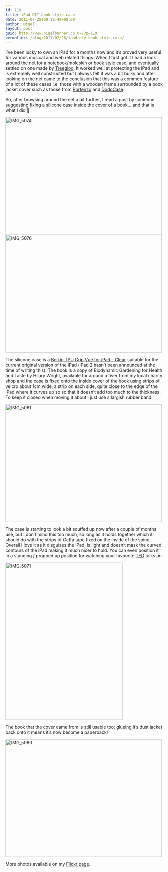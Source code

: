 ```yaml
---
id: 119
title: iPad DIY book style case
date: 2011-02-28T00:18:48+00:00
author: Nigel
layout: post
guid: http://www.nigelbunner.co.uk/?p=119
permalink: /blog/2011/02/28/ipad-diy-book-style-case/
---
```

I&#8217;ve been lucky to own an iPad for a months now and it&#8217;s proved very useful for various musical and web related things. When I first got it I had a look around the net for a notebook/moleskin or book style case, and eventually settled on one made by <a title="Treegloo products" href="http://treegloo.com/" target="_blank">Treegloo</a>. It worked well at protecting the iPad and is extremely well constructed but I always felt it was a bit bulky and after looking on the net came to the conclusion that this was a common feature of a lot of these cases i.e. those with a wooden frame surrounded by a book jacket cover such as those from <a title="Portenzo - handmade iPad cases" href="http://shop.portenzo.com/" target="_blank">Portenzo</a> and <a title="iPad Cases by DODOCase" href="http://www.dodocase.com/" target="_blank">DodoCase</a>.

So, after browsing around the net a bit further, I read a post by someone suggesting fixing a silicone case inside the cover of a book&#8230; and that is what I did 🙂

[<img src="http://farm6.static.flickr.com/5296/5483308947_8fe0d700a3.jpg" alt="IMG_5074" width="500" height="375" />](http://www.flickr.com/photos/icklephotos/5483308947/ "IMG_5074 by icle fotos, on Flickr") [<img src="http://farm6.static.flickr.com/5257/5483903262_214e6daf0f.jpg" alt="IMG_5076" width="500" height="375" />](http://www.flickr.com/photos/icklephotos/5483903262/ "IMG_5076 by icle fotos, on Flickr") 

The silicone case is a [Belkin TPU Grip Vue for iPad &#8211; Clear](http://www.amazon.co.uk/gp/product/B003M5VW7K?ie=UTF8&tag=nigebunn-21&linkCode=as2&camp=1634&creative=6738&creativeASIN=B003M5VW7K) <img style="border: none !important; margin: 0px !important;" src="http://www.assoc-amazon.co.uk/e/ir?t=nigebunn-21&l=as2&o=2&a=B003M5VW7K" border="0" alt="" width="1" height="1" />suitable for the current original version of the iPad (iPad 2 hasn&#8217;t been announced at the time of writing this). The book is a copy of Biodynamic Gardening for Health and Taste by Hilary Wright, available for around a fiver from my local charity shop and the case is fixed onto the inside cover of the book using strips of velcro about 1cm wide, a strip on each side, quite close to the edge of the iPad where it curves up so so that it doesn&#8217;t add too much to the thickness. To keep it closed when moving it about I just use a largish rubber band.

[<img src="http://farm6.static.flickr.com/5177/5483301509_a7da9e78e4.jpg" alt="IMG_5061" width="500" height="375" />](http://www.flickr.com/photos/icklephotos/5483301509/ "IMG_5061 by icle fotos, on Flickr") 

The case is starting to look a bit scuffed up now after a couple of months use, but I don&#8217;t mind this too much, so long as it holds together which it should do with the strips of Gaffa tape fixed on the inside of the spine. Overall I love it as it disguises the iPad, is light and doesn&#8217;t mask the curved contours of the iPad making it much nicer to hold. You can even position it in a standing / propped up position for watching your favourite <a title="TED: Ideas worth spreading" href="http://www.ted.com/" target="_blank">TED</a> talks on.

[<img src="http://farm6.static.flickr.com/5091/5483901658_baedb40381.jpg" alt="IMG_5071" width="375" height="500" />](http://www.flickr.com/photos/icklephotos/5483901658/ "IMG_5071 by icle fotos, on Flickr") 

The book that the cover came from is still usable too; glueing it&#8217;s dust jacket back onto it means it&#8217;s now become a paperback!

[<img src="http://farm6.static.flickr.com/5140/5483904884_ff969c34af.jpg" alt="IMG_5080" width="500" height="375" />](http://www.flickr.com/photos/icklephotos/5483904884/ "IMG_5080 by icle fotos, on Flickr") 

More photos available on my <a title="IPad DIY book style case on Flickr" href="http://www.flickr.com/photos/icklephotos/sets/72157626035779423/" target="_blank">Flickr page</a>.

&nbsp;